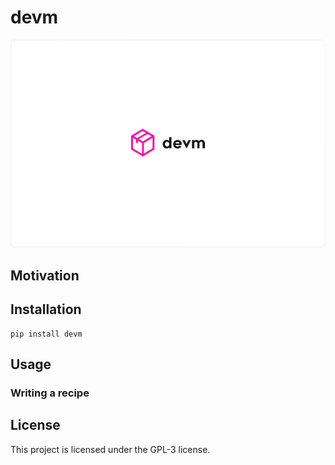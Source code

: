 # devm
![devm.png](https://raw.githubusercontent.com/4thel00z/logos/master/devm.png)

## Motivation

## Installation

```
pip install devm
```

## Usage

### Writing a recipe

## License

This project is licensed under the GPL-3 license.
